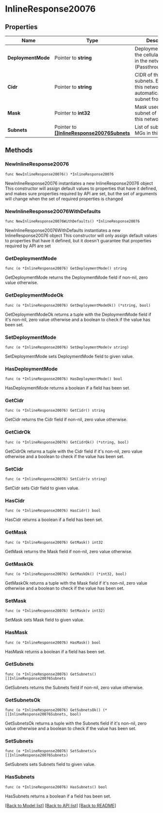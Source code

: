 # InlineResponse20076

## Properties

Name | Type | Description | Notes
------------ | ------------- | ------------- | -------------
**DeploymentMode** | Pointer to **string** | Deployment mode for the cellular gateways in the network. (Passthrough/Routed) | [optional] 
**Cidr** | Pointer to **string** | CIDR of the pool of subnets. Each MG in this network will automatically pick a subnet from this pool. | [optional] 
**Mask** | Pointer to **int32** | Mask used for the subnet of all MGs in  this network. | [optional] 
**Subnets** | Pointer to [**[]InlineResponse20076Subnets**](InlineResponse20076Subnets.md) | List of subnets of all MGs in this network. | [optional] 

## Methods

### NewInlineResponse20076

`func NewInlineResponse20076() *InlineResponse20076`

NewInlineResponse20076 instantiates a new InlineResponse20076 object
This constructor will assign default values to properties that have it defined,
and makes sure properties required by API are set, but the set of arguments
will change when the set of required properties is changed

### NewInlineResponse20076WithDefaults

`func NewInlineResponse20076WithDefaults() *InlineResponse20076`

NewInlineResponse20076WithDefaults instantiates a new InlineResponse20076 object
This constructor will only assign default values to properties that have it defined,
but it doesn't guarantee that properties required by API are set

### GetDeploymentMode

`func (o *InlineResponse20076) GetDeploymentMode() string`

GetDeploymentMode returns the DeploymentMode field if non-nil, zero value otherwise.

### GetDeploymentModeOk

`func (o *InlineResponse20076) GetDeploymentModeOk() (*string, bool)`

GetDeploymentModeOk returns a tuple with the DeploymentMode field if it's non-nil, zero value otherwise
and a boolean to check if the value has been set.

### SetDeploymentMode

`func (o *InlineResponse20076) SetDeploymentMode(v string)`

SetDeploymentMode sets DeploymentMode field to given value.

### HasDeploymentMode

`func (o *InlineResponse20076) HasDeploymentMode() bool`

HasDeploymentMode returns a boolean if a field has been set.

### GetCidr

`func (o *InlineResponse20076) GetCidr() string`

GetCidr returns the Cidr field if non-nil, zero value otherwise.

### GetCidrOk

`func (o *InlineResponse20076) GetCidrOk() (*string, bool)`

GetCidrOk returns a tuple with the Cidr field if it's non-nil, zero value otherwise
and a boolean to check if the value has been set.

### SetCidr

`func (o *InlineResponse20076) SetCidr(v string)`

SetCidr sets Cidr field to given value.

### HasCidr

`func (o *InlineResponse20076) HasCidr() bool`

HasCidr returns a boolean if a field has been set.

### GetMask

`func (o *InlineResponse20076) GetMask() int32`

GetMask returns the Mask field if non-nil, zero value otherwise.

### GetMaskOk

`func (o *InlineResponse20076) GetMaskOk() (*int32, bool)`

GetMaskOk returns a tuple with the Mask field if it's non-nil, zero value otherwise
and a boolean to check if the value has been set.

### SetMask

`func (o *InlineResponse20076) SetMask(v int32)`

SetMask sets Mask field to given value.

### HasMask

`func (o *InlineResponse20076) HasMask() bool`

HasMask returns a boolean if a field has been set.

### GetSubnets

`func (o *InlineResponse20076) GetSubnets() []InlineResponse20076Subnets`

GetSubnets returns the Subnets field if non-nil, zero value otherwise.

### GetSubnetsOk

`func (o *InlineResponse20076) GetSubnetsOk() (*[]InlineResponse20076Subnets, bool)`

GetSubnetsOk returns a tuple with the Subnets field if it's non-nil, zero value otherwise
and a boolean to check if the value has been set.

### SetSubnets

`func (o *InlineResponse20076) SetSubnets(v []InlineResponse20076Subnets)`

SetSubnets sets Subnets field to given value.

### HasSubnets

`func (o *InlineResponse20076) HasSubnets() bool`

HasSubnets returns a boolean if a field has been set.


[[Back to Model list]](../README.md#documentation-for-models) [[Back to API list]](../README.md#documentation-for-api-endpoints) [[Back to README]](../README.md)


